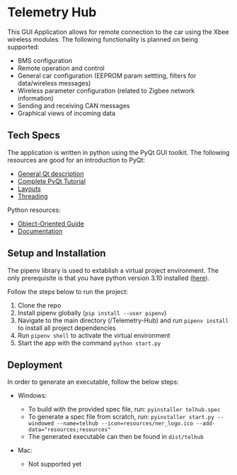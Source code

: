 # Telemetry Hub
This GUI Application allows for remote connection to the car using the Xbee wireless modules. The following functionality is planned on being supported:
- BMS configuration
- Remote operation and control
- General car configuration (EEPROM param settting, filters for data/wireless messages)
- Wireless parameter configuration (related to Zigbee network information)
- Sending and receiving CAN messages
- Graphical views of incoming data

## Tech Specs
The application is written in python using the PyQt GUI toolkit. The following resources are good for an introduction to PyQt:
- [General Qt description](https://wiki.qt.io/About_Qt)
- [Complete PyQt Tutorial](https://www.pythonguis.com/pyqt6-tutorial/)
- [Layouts](https://realpython.com/python-pyqt-layout/)
- [Threading](https://realpython.com/python-pyqt-qthread/)

Python resources:
- [Object-Oriented Guide](https://www.pythontutorial.net/python-oop/)
- [Documentation](https://realpython.com/documenting-python-code/)


## Setup and Installation
The pipenv library is used to extablish a virtual project environment. The only prerequisite is that you have python version 3.10 installed ([here](https://www.python.org/downloads/)).

Follow the steps below to run the project:
1. Clone the repo 
2. Install pipenv globally (`pip install --user pipenv`)
3. Navigate to the main directory (/Telemetry-Hub) and run `pipenv install` to install all project dependencies
4. Run `pipenv shell` to activate the virtual environment
5. Start the app with the command `python start.py`

## Deployment
In order to generate an executable, follow the below steps:
- Windows:
    - To build with the provided spec file, run: `pyinstaller telhub.spec`
    - To generate a spec file from scratch, run: `pyinstaller start.py --windowed --name=telhub --icon=resources/ner_logo.ico --add-data="resources;resources"`
    - The generated executable can then be found in `dist/telhub`

- Mac:
    - Not supported yet
